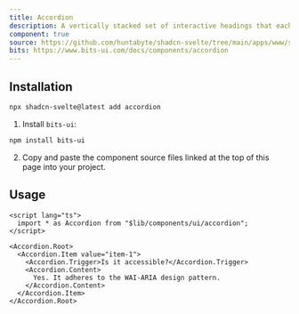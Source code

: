 ```yaml
---
title: Accordion
description: A vertically stacked set of interactive headings that each reveal a section of content.
component: true
source: https://github.com/huntabyte/shadcn-svelte/tree/main/apps/www/src/lib/registry/default/ui/accordion
bits: https://www.bits-ui.com/docs/components/accordion
---
```


<script>
    import { ComponentPreview, ManualInstall } from '$components/docs';
</script>

<ComponentPreview name="accordion-demo" class="[&_[data-melt-accordion]]:sm:max-w-[70%]">

<div />

</ComponentPreview>

## Installation

```bash
npx shadcn-svelte@latest add accordion
```

<ManualInstall>

1. Install `bits-ui`:

```bash
npm install bits-ui
```

2. Copy and paste the component source files linked at the top of this page into your project.

</ManualInstall>

## Usage

```svelte
<script lang="ts">
  import * as Accordion from "$lib/components/ui/accordion";
</script>

<Accordion.Root>
  <Accordion.Item value="item-1">
    <Accordion.Trigger>Is it accessible?</Accordion.Trigger>
    <Accordion.Content>
      Yes. It adheres to the WAI-ARIA design pattern.
    </Accordion.Content>
  </Accordion.Item>
</Accordion.Root>
```
